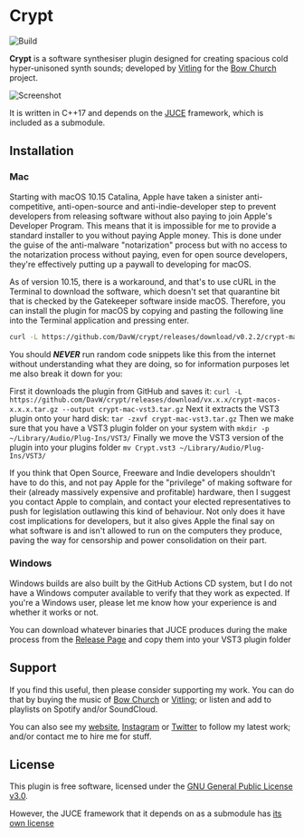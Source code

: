 
# Crypt
![Build](https://github.com/DavW/crypt/workflows/Build/badge.svg)

**Crypt** is a software synthesiser plugin designed for creating spacious cold hyper-unisoned
synth sounds; developed by [Vitling](https://www.vitling.xyz) for the [Bow Church](http://bowchurch.bandcamp.com/) project.

![Screenshot](https://github.com/DavW/crypt/blob/main/screenshot.jpg?raw=true)

It is written in C++17 and depends on the [JUCE](https://github.com/juce-framework/JUCE) framework, which is
included as a submodule.

## Installation

### Mac

Starting with macOS 10.15 Catalina, Apple have taken a sinister anti-competitive, anti-open-source and anti-indie-developer step to prevent
developers from releasing software without also paying to join Apple's Developer Program. This means that it is impossible
for me to provide a standard installer to you without paying Apple money. This is done under the guise of the anti-malware "notarization"
process but with no access to the notarization process without paying, even for open source developers, they're effectively
putting up a paywall to developing for macOS.

As of version 10.15, there is a workaround, and that's to use cURL in the Terminal to download the software, which doesn't
set that quarantine bit that is checked by the Gatekeeper software inside macOS. Therefore, you can install the plugin for macOS by copying and
pasting the following line into the Terminal application and pressing enter.

```sh
curl -L https://github.com/DavW/crypt/releases/download/v0.2.2/crypt-mac-vst3.tar.gz --output crypt-mac-vst3.tar.gz && tar -zxvf crypt-mac-vst3.tar.gz && mkdir -p ~/Library/Audio/Plug-Ins/VST3/ && mv Crypt.vst3 ~/Library/Audio/Plug-Ins/VST3/ && echo "Crypt VST3 plugin installed successfully"
```
You should ***NEVER*** run random code snippets like this from the internet without understanding what they are doing, so for information purposes let me also break it down for you:

First it downloads the plugin from GitHub and saves it:
`curl -L https://github.com/DavW/crypt/releases/download/vx.x.x/crypt-macos-x.x.x.tar.gz --output crypt-mac-vst3.tar.gz`
Next it extracts the VST3 plugin onto your hard disk: `tar -zxvf crypt-mac-vst3.tar.gz`
Then we make sure that you have a VST3 plugin folder on your system with `mkdir -p ~/Library/Audio/Plug-Ins/VST3/`
Finally we move the VST3 version of the plugin into your plugins folder
`mv Crypt.vst3 ~/Library/Audio/Plug-Ins/VST3/`

If you think that Open Source, Freeware and Indie developers shouldn't have to do this, and not pay Apple for the "privilege" of making software
for their (already massively expensive and profitable) hardware, then I suggest you contact Apple to complain, and contact your elected representatives
to push for legislation outlawing this kind of behaviour. Not only does it have cost implications for developers, but it also gives Apple the final
say on what software is and isn't allowed to run on the computers they produce, paving the way for censorship and power consolidation on their part.

### Windows

Windows builds are also built by the GitHub Actions CD system, but I do not have a Windows computer available to verify that they work
as expected. If you're a Windows user, please let me know how your experience is and whether it works or not.

You can download whatever binaries that JUCE produces during the make process from the [Release Page](https://github.com/DavW/crypt/releases) and copy them into your VST3 plugin folder

## Support

If you find this useful, then please consider supporting my work. You can do that by buying the music of [Bow Church](https://bowchurch.bandcamp.com)
or [Vitling](https://vitling.bandcamp.com); or listen and add to playlists on Spotify and/or SoundCloud.

You can also see my [website](https://www.vitling.xyz), [Instagram](https://instagram.com/vvitling) or [Twitter](https://twitter.com/vvitling) to follow
my latest work; and/or contact me to hire me for stuff.

## License

This plugin is free software, licensed under the [GNU General Public License v3.0](https://www.gnu.org/licenses/gpl-3.0.html). 

However, the JUCE framework that it depends on as a submodule has [its own license](https://github.com/juce-framework/JUCE/blob/master/LICENSE.md)